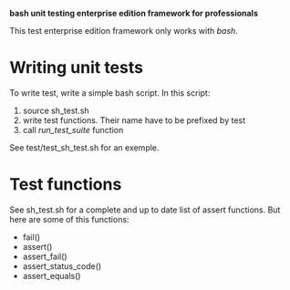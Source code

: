 **bash unit testing enterprise edition framework for professionals**

This test enterprise edition framework only works with *bash*.

# Writing unit tests

To write test, write a simple bash script. In this script:
1. source sh_test.sh
2. write test functions. Their name have to be prefixed by test
3. call *run_test_suite* function

See test/test_sh_test.sh for an exemple.

# Test functions

See sh_test.sh for a complete and up to date list of assert
functions. But here are some of this functions:

* fail()
* assert()
* assert_fail()
* assert_status_code()
* assert_equals()
